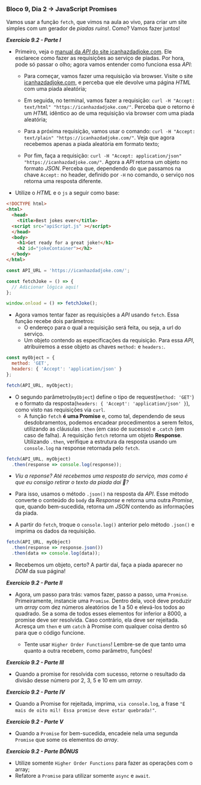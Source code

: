 ### Bloco 9, Dia 2 -> JavaScript Promises

Vamos usar a função `fetch`, que vimos na aula ao vivo, para criar um site simples com um gerador de _piadas ruins_!. Como? Vamos fazer juntos!

_**Exercício 9.2 - Parte I**_

 - Primeiro, veja o [manual da _API_ do site icanhazdadjoke.com][link1]. Ele esclarece como fazer as requisições ao serviço de piadas. Por hora, pode só passar o olho; agora vamos entender como funciona essa _API_:
     - Para começar, vamos fazer uma requisição via browser. Visite o site [icanhazdadjoke.com][link2], e perceba que ele devolve uma página _HTML_ com uma piada aleatória;

     - Em seguida, no terminal, vamos fazer a requisição: `curl -H "Accept: text/html" "https://icanhazdadjoke.com/"`. Perceba que o retorno é um _HTML_ idêntico ao de uma requisição via browser com uma piada aleatória;

     - Para a próxima requisição, vamos usar o comando: `curl -H "Accept: text/plain" "https://icanhazdadjoke.com/"`. Veja que agora recebemos apenas a piada aleatória em formato texto;

     - Por fim, faça a requisição: `curl -H "Accept: application/json" "https://icanhazdadjoke.com/"`. Agora a _API_ retorna um objeto no formato _JSON_. Perceba que, dependendo do que passamos na chave `Accept:` no header, definido por `-H` no comando, o serviço nos retorna uma resposta diferente.

 - Utilize o _HTML_ e o `js` a seguir como base:
```html
<!DOCTYPE html>
<html>
  <head>
    <title>Best jokes ever</title>
  <script src="apiScript.js" ></script>
  </head>
  <body>
    <h1>Get ready for a great joke!</h1>
    <h2 id="jokeContainer"></h2>
  </body>
</html>
```
```javascript
const API_URL = 'https://icanhazdadjoke.com/';

const fetchJoke = () => {
  // Adicionar lógica aqui!
};

window.onload = () => fetchJoke();
```

 - Agora vamos tentar fazer as requisições a _API_ usando `fetch`. Essa função recebe dois parâmetros:
     - O endereço para o qual a requisição será feita, ou seja, a url do serviço.
     - Um objeto contendo as especificações da requisição. Para essa _API_, atribuiremos a esse objeto as chaves `method:` e `headers:`.

```javascript
const myObject = {
  method: 'GET',
  headers: { 'Accept': 'application/json' }
};

fetch(API_URL, myObject);
```

 - O segundo parâmetro(`myObject`) define o tipo de request(`method: 'GET'`) e o formato da resposta(`headers: { 'Accept': 'application/json' }`), como visto nas requisições via `curl`.
     - A função `fetch` **é uma Promise** e, como tal, dependendo de seus desdobramentos, podemos encadear procedimentos a serem feitos, utilizando as cláusulas `.then` (em caso de sucesso) e `.catch` (em caso de falha). A requisição `fetch` retorna um objeto **Response**. Utilizando `.then`, verifique a estrutura da resposta usando um `console.log` na response retornada pelo `fetch`.

```javascript
fetch(API_URL, myObject)
  .then(response => console.log(response));
```

 - _Viu a reponse? Até recebemos uma resposta do serviço, mas como é que eu consigo retirar o texto da piada daí 🤔?_

 - Para isso, usamos o método `.json()` na resposta da _API_. Esse método converte o conteúdo do `body` da _Response_ e retorna uma outra _Promise_, que, quando bem-sucedida, retorna um _JSON_ contendo as informações da piada.

 - A partir do `fetch`, troque o `console.log()` anterior pelo método `.json()` e imprima os dados da requisição.

```javascript
fetch(API_URL, myObject)
  .then(response => response.json())
  .then(data => console.log(data));
```

 - Recebemos um objeto, certo? A partir daí, faça a piada aparecer no _DOM_ da sua página!


_**Exercício 9.2 - Parte II**_

 - Agora, um passo para trás: vamos fazer, passo a passo, uma `Promise`. Primeiramente, instancie uma `Promise`. Dentro dela, você deve produzir um _array_ com dez números aleatórios de 1 a 50 e elevá-los todos ao quadrado. Se a soma de todos esses elementos for inferior a 8000, a promise deve ser resolvida. Caso contrário, ela deve ser rejeitada. Acresça um `then` e um `catch` à Promise com qualquer coisa dentro só para que o código funcione.

   - Tente usar `Higher Order Functions`! Lembre-se de que tanto uma quanto a outra recebem, como parâmetro, funções!


_**Exercício 9.2 - Parte III**_

 - Quando a promise for resolvida com sucesso, retorne o resultado da divisão desse número por 2, 3, 5 e 10 em um _array_.


_**Exercício 9.2 - Parte IV**_

 - Quando a Promise for rejeitada, imprima, `via console.log`, a frase `"É mais de oito mil! Essa promise deve estar quebrada!"`.


_**Exercício 9.2 - Parte V**_

 - Quando a `Promise` for bem-sucedida, encadeie nela uma segunda `Promise` que some os elementos do _array_.


_**Exercício 9.2 - Parte BÔNUS**_

 - Utilize somente `Higher Order Functions` para fazer as operações com o array;
 - Refatore a `Promise` para utilizar somente `async` e `await`.


[link1]: https://icanhazdadjoke.com/api
[link2]: https://icanhazdadjoke.com